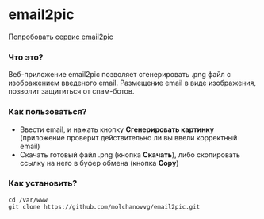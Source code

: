 # email2pic
[Попробовать сервис email2pic](http://email2pic.molchanov.site/)
### Что это?
Веб-приложение email2pic позволяет сгенерировать .png файл с изображением введеного email. Размещение email в виде изображения, позволит защититься от спам-ботов.
### Как пользоваться?
* Ввести email, и нажать кнопку **Сгенерировать картинку** (приложение проверит действительно ли вы ввели корректный email)
* Скачать готовый файл .png (кнопка **Скачать**), либо скопировать ссылку на него в буфер обмена (кнопка **Copy**) 

### Как установить?

```
cd /var/www
git clone https://github.com/molchanovvg/email2pic.git
```

